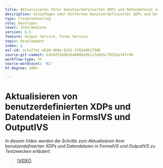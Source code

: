 ```yaml
---
title: Aktualisieren Ihrer benutzerdefinierten XDPs und Datendateien in FormsIVS und OutputIVS für Testzwecke
description: Hinzufügen oder Entfernen benutzerdefinierter XDPs und Datendateien in FormsIVS und OutputIVS
type: Troubleshooting
role: Developer
level: Intermediate
version: 6.5
feature: Output Service, Forms Service
topic: Development
index: y
exl-id: acfa77ec-eb30-4b8a-83d1-5f62a9b17586
source-git-commit: b3e9251bdb18a008be95c1fa9e5c79252a74fc98
workflow-type: ht
source-wordcount: '61'
ht-degree: 100%

---
```


# Aktualisieren von benutzerdefinierten XDPs und Datendateien in FormsIVS und OutputIVS

*In diesem Video werden die Schritte zum Aktualisieren Ihrer benutzerdefinierten XDPs und Datendateien in FormsIVS und OutputIVS zu Testzwecken erläutert.*

>[!VIDEO](https://video.tv.adobe.com/v/335513?quality=12&learn=on)
